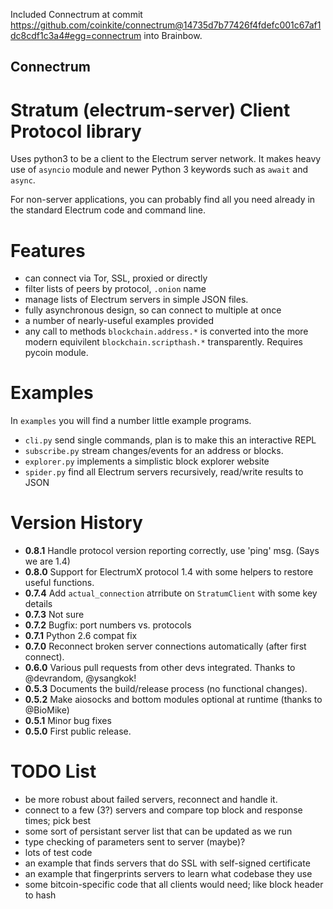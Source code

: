 Included Connectrum at commit https://github.com/coinkite/connectrum@14735d7b77426f4fdefc001c67af1dc8cdf1c3a4#egg=connectrum into Brainbow.


Connectrum
----------

Stratum (electrum-server) Client Protocol library
=================================================

Uses python3 to be a client to the Electrum server network. It makes heavy use of
`asyncio` module and newer Python 3 keywords such as `await` and `async`.

For non-server applications, you can probably find all you need
already in the standard Electrum code and command line.

Features
========

- can connect via Tor, SSL, proxied or directly
- filter lists of peers by protocol, `.onion` name
- manage lists of Electrum servers in simple JSON files.
- fully asynchronous design, so can connect to multiple at once
- a number of nearly-useful examples provided
- any  call to methods `blockchain.address.*` is converted into the more
  modern equivilent `blockchain.scripthash.*` transparently. Requires pycoin module.

Examples
========

In `examples` you will find a number little example programs.

- `cli.py` send single commands, plan is to make this an interactive REPL
- `subscribe.py` stream changes/events for an address or blocks.
- `explorer.py` implements a simplistic block explorer website
- `spider.py` find all Electrum servers recursively, read/write results to JSON

Version History
===============

- **0.8.1** Handle protocol version reporting correctly, use 'ping' msg. (Says we are 1.4)
- **0.8.0** Support for ElectrumX protocol 1.4 with some helpers to restore useful functions.
- **0.7.4** Add `actual_connection` atrribute on `StratumClient` with some key details
- **0.7.3** Not sure
- **0.7.2** Bugfix: port numbers vs. protocols
- **0.7.1** Python 2.6 compat fix
- **0.7.0** Reconnect broken server connections automatically (after first connect).
- **0.6.0** Various pull requests from other devs integrated. Thanks to @devrandom, @ysangkok!
- **0.5.3** Documents the build/release process (no functional changes).
- **0.5.2** Make aiosocks and bottom modules optional at runtime (thanks to @BioMike)
- **0.5.1** Minor bug fixes
- **0.5.0** First public release.


TODO List
=========

- be more robust about failed servers, reconnect and handle it.
- connect to a few (3?) servers and compare top block and response times; pick best
- some sort of persistant server list that can be updated as we run
- type checking of parameters sent to server (maybe)?
- lots of test code
- an example that finds servers that do SSL with self-signed certificate
- an example that fingerprints servers to learn what codebase they use
- some bitcoin-specific code that all clients would need; like block header to hash

